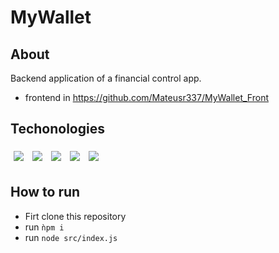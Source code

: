 # MyWallet

## About 

Backend application of a financial control app.
- frontend in https://github.com/Mateusr337/MyWallet_Front

## Techonologies

<div>
    <img style='margin: 5px;' src="https://img.shields.io/badge/Node.js%20-%2320232a.svg?&style=for-the-badge&color=363636&logo=node.js&logoColor=1572B6"/>
    <img style='margin: 5px;' src="https://img.shields.io/badge/Express%20-%2320232a.svg?&style=for-the-badge&color=363636&logo=express&logoColor=1572B6"/>
    <img style='margin: 5px;' src="https://img.shields.io/badge/Cors%20-%2320232a.svg?&style=for-the-badge&color=363636&logo=cors&logoColor=1572B6"/>
    <img style='margin: 5px;' src="https://img.shields.io/badge/Joi%20-%2320232a.svg?&style=for-the-badge&color=363636&logo=joi&logoColor=1572B6"/>
    <img style='margin: 5px;' src="https://img.shields.io/badge/Uuid%20-%2320232a.svg?&style=for-the-badge&color=363636&logo=Uuid&logoColor=1572B6"/>
</div>

## How to run

- Firt clone this repository
- run ```ǹpm i ```
- run ``` node src/index.js ```
